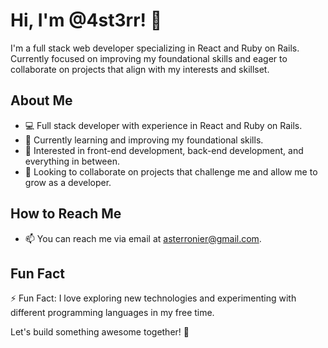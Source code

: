 # Hi, I'm @4st3rr! 👋

I'm a full stack web developer specializing in React and Ruby on Rails. Currently focused on improving my foundational skills and eager to collaborate on projects that align with my interests and skillset.

## About Me
- 💻 Full stack developer with experience in React and Ruby on Rails.
- 🌱 Currently learning and improving my foundational skills.
- 👀 Interested in front-end development, back-end development, and everything in between.
- 💞️ Looking to collaborate on projects that challenge me and allow me to grow as a developer.

## How to Reach Me
- 📫 You can reach me via email at [asterronier@gmail.com](mailto:asterronier@gmail.com).

## Fun Fact
⚡ Fun Fact: I love exploring new technologies and experimenting with different programming languages in my free time.

Let's build something awesome together! 🚀

<!---
4st3rr/4st3rr is a ✨ special ✨ repository because its `README.md` (this file) appears on your GitHub profile.
You can click the Preview link to take a look at your changes.
--->
